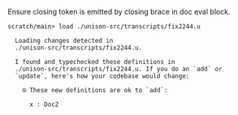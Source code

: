Ensure closing token is emitted by closing brace in doc eval block.

``` ucm
scratch/main> load ./unison-src/transcripts/fix2244.u

  Loading changes detected in
  ./unison-src/transcripts/fix2244.u.

  I found and typechecked these definitions in
  ./unison-src/transcripts/fix2244.u. If you do an `add` or
  `update`, here's how your codebase would change:
  
    ⍟ These new definitions are ok to `add`:
    
      x : Doc2

```
